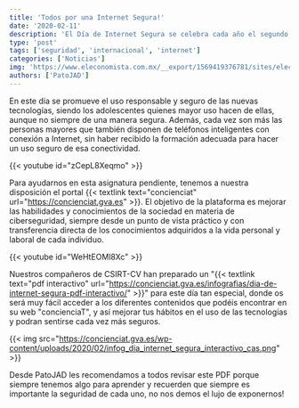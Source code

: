 ```yaml
---
title: 'Todos por una Internet Segura!'
date: '2020-02-11'
description: 'El Día de Internet Segura se celebra cada año el segundo martes del mes de febrero. Este año es el 11 de febrero cuando lo conmemoramos y queremos celebrarlo con vosotros.'
type: 'post'
tags: ['seguridad', 'internacional', 'internet']
categories: ['Noticias']
img: 'https://www.eleconomista.com.mx/__export/1569419376781/sites/eleconomista/img/2019/09/25/legal_portada_5_250919.png_1348255499.png'
authors: ['PatoJAD']
---
```


En este día se promueve el uso responsable y seguro de las nuevas tecnologías, siendo los adolescentes quienes mayor uso hacen de ellas, aunque no siempre de una manera segura. Además, cada vez son más las personas mayores que también disponen de teléfonos inteligentes con conexión a Internet, sin haber recibido la formación adecuada para hacer un uso seguro de esa conectividad.

{{< youtube id="zCepL8Xeqmo" >}}

Para ayudarnos en esta asignatura pendiente, tenemos a nuestra disposición el portal {{< textlink text="concienciat" url="https://concienciat.gva.es" >}}. El objetivo de la plataforma es mejorar las habilidades y conocimientos de la sociedad en materia de ciberseguridad, siempre desde un punto de vista práctico y con transferencia directa de los conocimientos adquiridos a la vida personal y laboral de cada individuo.

{{< youtube id="WeHtEOMl8Xc" >}}

Nuestros compañeros de CSIRT-CV han preparado un "{{< textlink text="pdf interactivo" url="https://concienciat.gva.es/infografias/dia-de-internet-segura-pdf-interactivo/" >}}" para este día tan especial, donde os será muy fácil acceder a los diferentes contenidos que podéis encontrar en su web "concienciaT", y así mejorar tus hábitos en el uso de las tecnologías y podran sentirse cada vez más seguros.

{{< img src="https://concienciat.gva.es/wp-content/uploads/2020/02/infog_dia_internet_segura_interactivo_cas.png" >}}

Desde PatoJAD les recomendamos a todos revisar este PDF porque siempre tenemos algo para aprender y recuerden que siempre es importante la seguridad de cada uno, no nos demos el lujo de exponernos!
